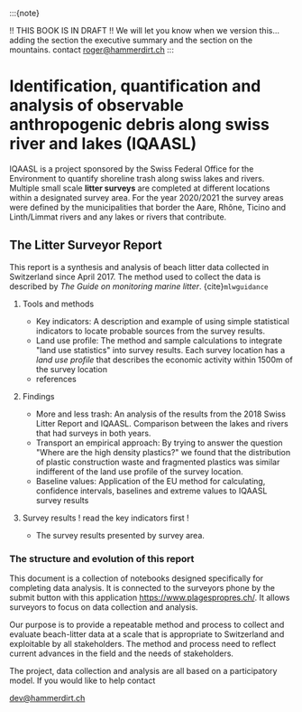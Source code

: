 :::{note}

!! THIS BOOK IS IN DRAFT !!
We will let you know when we version this... adding the section the executive summary and the section on the mountains.
contact roger@hammerdirt.ch
:::

# Identification, quantification and analysis of observable anthropogenic debris along swiss river and lakes (IQAASL)

IQAASL is a project sponsored by the Swiss Federal Office for the Environment to quantify shoreline trash along swiss lakes and rivers. Multiple small scale **litter surveys** are completed at different locations within a designated survey area. For the year 2020/2021 the survey areas were defined by the municipalities that border the Aare, Rhône, Ticino and Linth/Limmat rivers and any lakes or rivers that contribute.

## The Litter Surveyor Report

This report is a synthesis and analysis of beach litter data collected in Switzerland since April 2017. The method used to collect the data is described by
_The Guide on monitoring marine litter_. {cite}`mlwguidance`

1. Tools and methods
   * Key indicators: A description and example of using simple statistical indicators to locate probable sources from the survey results.     
   * Land use profile: The method and sample calculations to integrate "land use statistics" into survey results. Each survey location has a
   _land use profile_ that describes the economic activity within 1500m of the survey location
   * references
     
2. Findings
   * More and less trash: An analysis of the results from the 2018 Swiss Litter Report and IQAASL. Comparison between the lakes and rivers
   that had surveys in both years.     
   * Transport an empirical approach: By trying to answer the  question "Where are the high density plastics?" we found that the distribution
   of plastic construction waste and fragmented plastics was similar indifferent of the land use profile of the survey location.
   * Baseline values: Application of the EU method for calculating, confidence intervals, baselines and extreme values to IQAASL survey results
     
3. Survey results ! read the key indicators first !
   * The survey results presented by survey area.

### The structure and evolution of this report

This document is a collection of notebooks designed specifically for completing data analysis. It is connected to the surveyors phone by the submit button with this
application https://www.plagespropres.ch/. It allows surveyors to focus on data collection and analysis.

Our purpose is to provide a repeatable method and process to collect and evaluate beach-litter data at a scale that is appropriate to Switzerland and exploitable by
all stakeholders. The method and process need to reflect current advances in the field and the needs of stakeholders.

The project, data collection and analysis are all based on a participatory model. If you would like to help contact

dev@hammerdirt.ch
